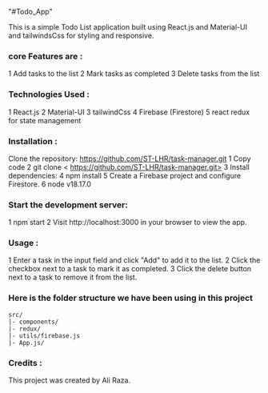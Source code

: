 "#Todo_App"

This is a simple Todo List application built using React.js and Material-UI and tailwindsCss for styling and responsive.

### core Features are :

1 Add tasks to the list
2 Mark tasks as completed
3 Delete tasks from the list

### Technologies Used :

1 React.js
2 Material-UI
3 tailwindCss
4 Firebase (Firestore)
5 react redux for state management

### Installation :

Clone the repository: https://github.com/ST-LHR/task-manager.git
1 Copy code
2 git clone < https://github.com/ST-LHR/task-manager.git>
3 Install dependencies:
4 npm install
5 Create a Firebase project and configure Firestore.
6 node v18.17.0

### Start the development server:


1 npm start
2 Visit http://localhost:3000 in your browser to view the app.

### Usage :

1 Enter a task in the input field and click "Add" to add it to the list.
2 Click the checkbox next to a task to mark it as completed.
3 Click the delete button next to a task to remove it from the list.


### Here is the folder structure we have been using in this project

```
src/
|- components/
|- redux/
|- utils/firebase.js
|- App.js/
```


### Credits :

This project was created by Ali Raza.